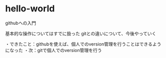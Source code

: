 # hello-world
githubへの入門

基本的な操作についてはすでに扱った
gitとの違いについて、今後やっていく

・できたこと：githubを使えば、個人でのversion管理を行うことはできるようになった
・次：gitで個人でのversion管理を行う
